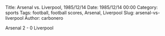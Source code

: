 Title: Arsenal vs. Liverpool, 1985/12/14
Date: 1985/12/14 00:00
Category: sports
Tags: football, football scores, Arsenal, Liverpool
Slug: arsenal-vs-liverpool
Author: carbonero


Arsenal 2 - 0 Liverpool
